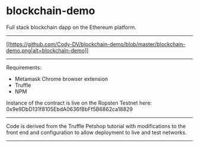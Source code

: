# blockchain-demo

Full stack blockchain dapp on the Ethereum platform. 

------


[[https://github.com/Cody-DV/blockchain-demo/blob/master/blockchain-demo.png|alt=blockchain-demo]]


------

Requirements:

- Metamask Chrome browser extension
- Truffle
- NPM

Instance of the contract is live on the Ropsten Testnet here: 
0x9e9DbD131f8105EbdA0636fBbFf5B6862ca18829

------

Code is derived from the Truffle Petshop tutorial with modifications to the
front end and configuration to allow deployment to live and test networks.

-------

